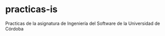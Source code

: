 practicas-is
============

Practicas de la asignatura de Ingeniería del Software de la Universidad de Córdoba
